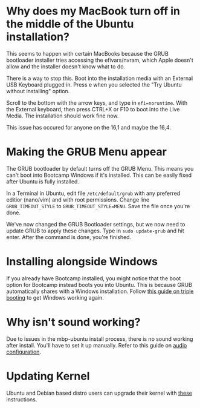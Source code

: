 # Why does my MacBook turn off in the middle of the Ubuntu installation?

This seems to happen with certain MacBooks because the GRUB bootloader installer tries accessing the efivars/nvram, which Apple doesn't allow and the installer doesn't know what to do.

There is a way to stop this. Boot into the installation media with an External USB Keyboard plugged in. Press e when you selected the "Try Ubuntu without installing" option.

Scroll to the bottom with the arrow keys, and type in `efi=noruntime`. With the External keyboard, then press CTRL+X or F10 to boot into the Live Media. The installation should work fine now.

This issue has occured for anyone on the 16,1 and maybe the 16,4.

# Making the GRUB Menu appear

The GRUB bootloader by default turns off the GRUB Menu. This means you can't boot into Bootcamp Windows if it's installed. This can be easily fixed after Ubuntu is fully installed.

In a Terminal in Ubuntu, edit file `/etc/default/grub` with any preferred editior (nano/vim) and with root permissions. Change line `GRUB_TIMEOUT_STYLE` to `GRUB_TIMEOUT_STYLE=MENU`. Save the file once you're done.

We've now changed the GRUB Bootloader settings, but we now need to update GRUB to apply these changes. Type in `sudo update-grub` and hit enter. After the command is done, you're finished.

# Installing alongside Windows

If you already have Bootcamp installed, you might notice that the boot option for Bootcamp instead boots you into Ubuntu. This is because GRUB automatically shares with a Windows installation. Follow [this guide on triple booting](https://wiki.t2linux.org/guides/windows/#if-windows-is-installed-first) to get Windows working again.

# Why isn't sound working?

Due to issues in the mbp-ubuntu install process, there is no sound working after install. You'll have to set it up manually.
Refer to this guide on [audio configuration](https://wiki.t2linux.org/guides/audio-config).

# Updating Kernel

Ubuntu and Debian based distro users can upgrade their kernel with [these](https://github.com/AdityaGarg8/T2-Ubuntu-Kernel#pre-installation-steps) instructions.
